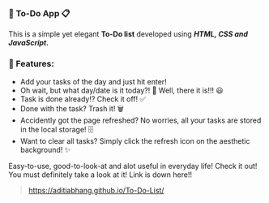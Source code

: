 ### 💠 To-Do App 📋

This is a simple yet elegant **To-Do list** developed using ***HTML, CSS and JavaScript.***

### 💠 Features:
- Add your tasks of the day and just hit enter!
- Oh wait, but what day/date is it today?! 🤔 Well, there it is!!! 😃
- Task is done already!? Check it off! ✅ 
- Done with the task? Trash it! 🗑️
- Accidently got the page refreshed? No worries, all your tasks are stored in the local storage! 🗄️
- Want to clear all tasks? Simply click the refresh icon on the aesthetic background! ✨

Easy-to-use, good-to-look-at and alot useful in everyday life! 
Check it out! You must definitely take a look at it! Link is down here!!

> https://aditiabhang.github.io/To-Do-List/
